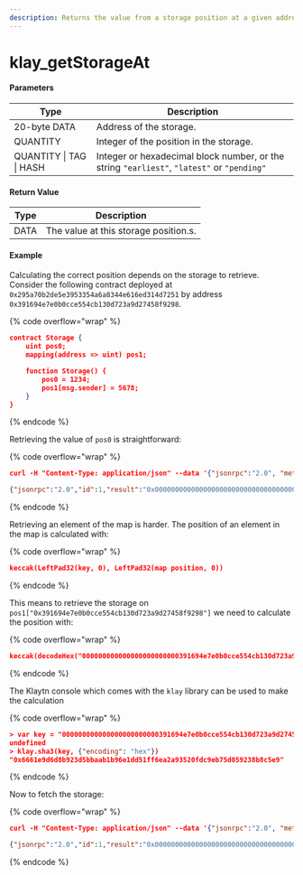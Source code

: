 ```yaml
---
description: Returns the value from a storage position at a given address.
---
```


# klay\_getStorageAt

#### **Parameters**

| Type                    | Description                                                                                |
| ----------------------- | ------------------------------------------------------------------------------------------ |
| 20-byte DATA            | Address of the storage.                                                                    |
| QUANTITY                | Integer of the position in the storage.                                                    |
| QUANTITY \| TAG \| HASH | Integer or hexadecimal block number, or the string `"earliest"`, `"latest"` or `"pending"` |

#### **Return Value**

| Type | Description                           |
| ---- | ------------------------------------- |
| DATA | The value at this storage position.s. |

#### Example

Calculating the correct position depends on the storage to retrieve. Consider the following contract deployed at `0x295a70b2de5e3953354a6a8344e616ed314d7251` by address `0x391694e7e0b0cce554cb130d723a9d27458f9298`.

{% code overflow="wrap" %}
```json
contract Storage {
    uint pos0;
    mapping(address => uint) pos1;

    function Storage() {
        pos0 = 1234;
        pos1[msg.sender] = 5678;
    }
}
```
{% endcode %}

Retrieving the value of `pos0` is straightforward:

{% code overflow="wrap" %}
```json
curl -H "Content-Type: application/json" --data '{"jsonrpc":"2.0", "method": "klay_getStorageAt", "params": ["0x295a70b2de5e3953354a6a8344e616ed314d7251", "0x0", "latest"], "id": 1}' http://klaytn.blockpi.network/v1/rpc/your-api-key

{"jsonrpc":"2.0","id":1,"result":"0x00000000000000000000000000000000000000000000000000000000000004d2"}
```
{% endcode %}

Retrieving an element of the map is harder. The position of an element in the map is calculated with:

{% code overflow="wrap" %}
```json
keccak(LeftPad32(key, 0), LeftPad32(map position, 0))
```
{% endcode %}

This means to retrieve the storage on `pos1["0x391694e7e0b0cce554cb130d723a9d27458f9298"]` we need to calculate the position with:

{% code overflow="wrap" %}
```json
keccak(decodeHex("000000000000000000000000391694e7e0b0cce554cb130d723a9d27458f9298" + "0000000000000000000000000000000000000000000000000000000000000001"))
```
{% endcode %}

The Klaytn console which comes with the `klay` library can be used to make the calculation

{% code overflow="wrap" %}
```json
> var key = "000000000000000000000000391694e7e0b0cce554cb130d723a9d27458f9298" + "0000000000000000000000000000000000000000000000000000000000000001"
undefined
> klay.sha3(key, {"encoding": "hex"})
"0x6661e9d6d8b923d5bbaab1b96e1dd51ff6ea2a93520fdc9eb75d059238b8c5e9"
```
{% endcode %}

Now to fetch the storage:

{% code overflow="wrap" %}
```json
curl -H "Content-Type: application/json" --data '{"jsonrpc":"2.0", "method": "klay_getStorageAt", "params": ["0x295a70b2de5e3953354a6a8344e616ed314d7251", "0x6661e9d6d8b923d5bbaab1b96e1dd51ff6ea2a93520fdc9eb75d059238b8c5e9", "latest"], "id": 1}' http://klaytn.blockpi.network/v1/rpc/your-api-key

{"jsonrpc":"2.0","id":1,"result":"0x000000000000000000000000000000000000000000000000000000000000162e"}
```
{% endcode %}
